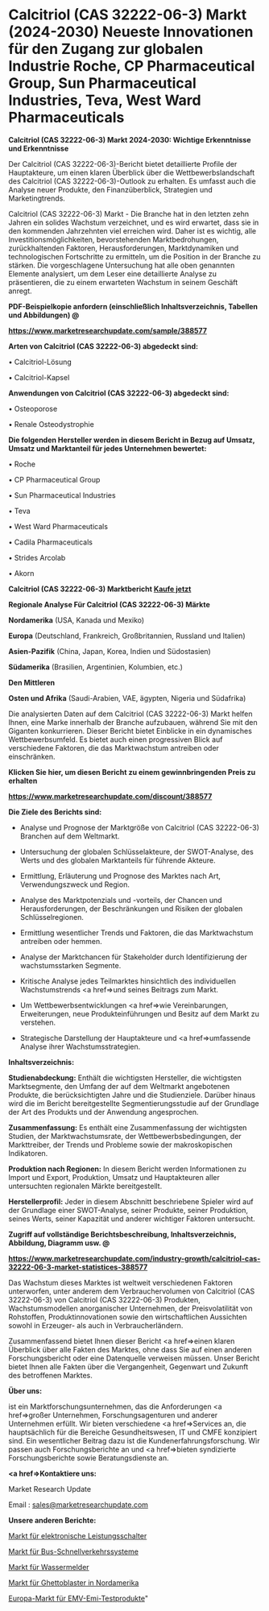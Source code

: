 # Calcitriol (CAS 32222-06-3) Markt (2024-2030) Neueste Innovationen für den Zugang zur globalen Industrie Roche, CP Pharmaceutical Group, Sun Pharmaceutical Industries, Teva, West Ward Pharmaceuticals

<strong>Calcitriol (CAS 32222-06-3) Markt 2024-2030: Wichtige Erkenntnisse und Erkenntnisse</strong>

Der Calcitriol (CAS 32222-06-3)-Bericht bietet detaillierte Profile der Hauptakteure, um einen klaren Überblick über die Wettbewerbslandschaft des Calcitriol (CAS 32222-06-3)-Outlook zu erhalten. Es umfasst auch die Analyse neuer Produkte, den Finanzüberblick, Strategien und Marketingtrends.

Calcitriol (CAS 32222-06-3) Markt - Die Branche hat in den letzten zehn Jahren ein solides Wachstum verzeichnet, und es wird erwartet, dass sie in den kommenden Jahrzehnten viel erreichen wird. Daher ist es wichtig, alle Investitionsmöglichkeiten, bevorstehenden Marktbedrohungen, zurückhaltenden Faktoren, Herausforderungen, Marktdynamiken und technologischen Fortschritte zu ermitteln, um die Position in der Branche zu stärken. Die vorgeschlagene Untersuchung hat alle oben genannten Elemente analysiert, um dem Leser eine detaillierte Analyse zu präsentieren, die zu einem erwarteten Wachstum in seinem Geschäft anregt.



<strong><b>PDF-Beispielkopie anfordern (einschließlich Inhaltsverzeichnis, Tabellen und Abbildungen) @ </b></strong>

<strong><a href=https://www.marketresearchupdate.com/sample/388577>

<strong>https://www.marketresearchupdate.com/sample/388577</u></a></strong></strong>



<strong>Arten von Calcitriol (CAS 32222-06-3) abgedeckt sind:</strong>

• Calcitriol-Lösung

• Calcitriol-Kapsel



<strong>Anwendungen von Calcitriol (CAS 32222-06-3) abgedeckt sind:</strong>

• Osteoporose

• Renale Osteodystrophie



<strong>Die folgenden Hersteller werden in diesem Bericht in Bezug auf Umsatz, Umsatz und Marktanteil für jedes Unternehmen bewertet:</strong>

• Roche

• CP Pharmaceutical Group

• Sun Pharmaceutical Industries

• Teva

• West Ward Pharmaceuticals

• Cadila Pharmaceuticals

• Strides Arcolab

• Akorn



<strong>Calcitriol (CAS 32222-06-3) Marktbericht <a href=https://www.marketresearchupdate.com/buynow/388577>Kaufe jetzt</a></strong>



<strong>Regionale Analyse Für Calcitriol (CAS 32222-06-3) Märkte</strong>



<strong>Nordamerika</strong> (USA, Kanada und Mexiko)



<strong>Europa</strong> (Deutschland, Frankreich, Großbritannien, Russland und Italien)



<strong>Asien-Pazifik</strong> (China, Japan, Korea, Indien und Südostasien)



<strong>Südamerika</strong> (Brasilien, Argentinien, Kolumbien, etc.)



<strong>Den Mittleren</strong> 

<strong>Osten und Afrika</strong> (Saudi-Arabien, VAE, ägypten, Nigeria und Südafrika)

Die analysierten Daten auf dem Calcitriol (CAS 32222-06-3) Markt helfen Ihnen, eine Marke innerhalb der Branche aufzubauen, während Sie mit den Giganten konkurrieren. Dieser Bericht bietet Einblicke in ein dynamisches Wettbewerbsumfeld. Es bietet auch einen progressiven Blick auf verschiedene Faktoren, die das Marktwachstum antreiben oder einschränken.



<strong>Klicken Sie hier, um diesen Bericht zu einem gewinnbringenden Preis zu erhalten
</strong>

<strong><a href=https://www.marketresearchupdate.com/discount/388577>https://www.marketresearchupdate.com/discount/388577</b></u></strong></a>



<strong>Die Ziele des Berichts sind:</strong>

- Analyse und Prognose der Marktgröße von Calcitriol (CAS 32222-06-3) Branchen auf dem Weltmarkt.

- Untersuchung der globalen Schlüsselakteure, der SWOT-Analyse, des Werts und des globalen Marktanteils für führende Akteure.

- Ermittlung, Erläuterung und Prognose des Marktes nach Art, Verwendungszweck und Region.

- Analyse des Marktpotenzials und -vorteils, der Chancen und Herausforderungen, der Beschränkungen und Risiken der globalen Schlüsselregionen.

- Ermittlung wesentlicher Trends und Faktoren, die das Marktwachstum antreiben oder hemmen.

- Analyse der Marktchancen für Stakeholder durch Identifizierung der wachstumsstarken Segmente.

- Kritische Analyse jedes Teilmarktes hinsichtlich des individuellen Wachstumstrends <a href=>und</a> seines Beitrags zum Markt.

- Um Wettbewerbsentwicklungen <a href=>wie</a> Vereinbarungen, Erweiterungen, neue Produkteinführungen und Besitz auf dem Markt zu verstehen.

- Strategische Darstellung der Hauptakteure und <a href=>umfas</a>sende Analyse ihrer Wachstumsstrategien.



<strong>Inhaltsverzeichnis:</strong>



<strong>Studienabdeckung:</strong> Enthält die wichtigsten Hersteller, die wichtigsten Marktsegmente, den Umfang der auf dem Weltmarkt angebotenen Produkte, die berücksichtigten Jahre und die Studienziele. Darüber hinaus wird die im Bericht bereitgestellte Segmentierungsstudie auf der Grundlage der Art des Produkts und der Anwendung angesprochen.



<strong>Zusammenfassung:</strong> Es enthält eine Zusammenfassung der wichtigsten Studien, der Marktwachstumsrate, der Wettbewerbsbedingungen, der Markttreiber, der Trends und Probleme sowie der makroskopischen Indikatoren.



<strong>Produktion nach Regionen:</strong> In diesem Bericht werden Informationen zu Import und Export, Produktion, Umsatz und Hauptakteuren aller untersuchten regionalen Märkte bereitgestellt.



<strong>Herstellerprofil:</strong> Jeder in diesem Abschnitt beschriebene Spieler wird auf der Grundlage einer SWOT-Analyse, seiner Produkte, seiner Produktion, seines Werts, seiner Kapazität und anderer wichtiger Faktoren untersucht.



<strong><b>Zugriff auf vollständige Berichtsbeschreibung, Inhaltsverzeichnis, Abbildung, Diagramm usw. @ </b></strong>

<strong><a href=https://www.marketresearchupdate.com/industry-growth/calcitriol-cas-32222-06-3-market-statistices-388577>https://www.marketresearchupdate.com/industry-growth/calcitriol-cas-32222-06-3-market-statistices-388577</a></strong>

Das Wachstum dieses Marktes ist weltweit verschiedenen Faktoren unterworfen, unter anderem dem Verbrauchervolumen von Calcitriol (CAS 32222-06-3) von Calcitriol (CAS 32222-06-3) Produkten, Wachstumsmodellen anorganischer Unternehmen, der Preisvolatilität von Rohstoffen, Produktinnovationen sowie den wirtschaftlichen Aussichten sowohl in Erzeuger- als auch in Verbraucherländern.

Zusammenfassend bietet Ihnen dieser Bericht <a href=>einen</a> klaren Überblick über alle Fakten des Marktes, ohne dass Sie auf einen anderen Forschungsbericht oder eine Datenquelle verweisen müssen. Unser Bericht bietet Ihnen alle Fakten über die Vergangenheit, Gegenwart und Zukunft des betroffenen Marktes.



<strong>Über uns:</strong>

 ist ein Marktforschungsunternehmen, das die Anforderungen <a href=>großer</a> Unternehmen, Forschungsagenturen und anderer Unternehmen erfüllt. Wir bieten verschiedene <a href=>Services</a> an, die hauptsächlich für die Bereiche Gesundheitswesen, IT und CMFE konzipiert sind. Ein wesentlicher Beitrag dazu ist die Kundenerfahrungsforschung. Wir passen auch Forschungsberichte an und <a href=>bieten</a> syndizierte Forschungsberichte sowie Beratungsdienste an.



<strong><a href=>Kontaktiere uns:</a></strong>

Market Research Update

Email : sales@marketresearchupdate.com



<strong>Unsere anderen Berichte:</strong>

<a href=https://www.linkedin.com/pulse/electronic-circuit-breaker-market-expects-see>Markt für elektronische Leistungsschalter</a>

<a href=https://www.linkedin.com/pulse/bus-rapid-transport-systems-market-size-trends>Markt für Bus-Schnellverkehrssysteme</a>

<a href=https://www.linkedin.com/pulse/water-alarms-market-2023-remarking-enormous>Markt für Wassermelder</a>

<a href=https://www.linkedin.com/pulse/north-america-boom-boxes-market-2023-pointing>Markt für Ghettoblaster in Nordamerika</a>

<a href=https://www.linkedin.com/pulse/europe-emc-emi-testing-products-market-igazc/>Europa-Markt für EMV-Emi-Testprodukte</a>"
